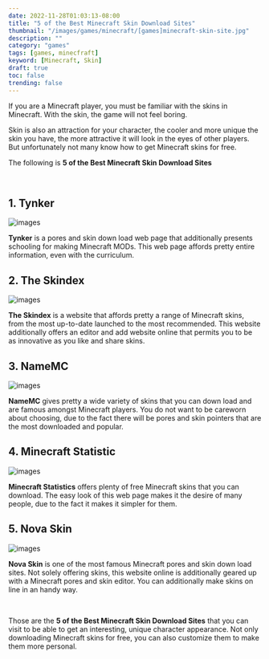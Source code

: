 ```yaml
---
date: 2022-11-28T01:03:13-08:00
title: "5 of the Best Minecraft Skin Download Sites"
thumbnail: "/images/games/minecraft/[games]minecraft-skin-site.jpg"
description: ""
category: "games"
tags: [games, minecfraft]
keyword: [Minecraft, Skin]
draft: true
toc: false
trending: false
---
```


If you are a Minecraft player, you must be familiar with the skins in Minecraft. With the skin, the game will not feel boring.

Skin is also an attraction for your character, the cooler and more unique the skin you have, the more attractive it will look in the eyes of other players. But unfortunately not many know how to get Minecraft skins for free.

The following is **5 of the Best Minecraft Skin Download Sites**

<br />

## 1. Tynker

![images](/images/games/minecraft/[games]minecraft-skin-site-1.png)

**Tynker** is a pores and skin down load web page that additionally presents schooling for making Minecraft MODs. This web page affords pretty entire information, even with the curriculum.


## 2. The Skindex

![images](/images/games/minecraft/[games]minecraft-skin-site-2.png)

**The Skindex** is a website that affords pretty a range of Minecraft skins, from the most up-to-date launched to the most recommended. This website additionally offers an editor and add website online that permits you to be as innovative as you like and share skins.


## 3. NameMC 

![images](/images/games/minecraft/[games]minecraft-skin-site-3.png)

**NameMC** gives pretty a wide variety of skins that you can down load and are famous amongst Minecraft players. You do not want to be careworn about choosing, due to the fact there will be pores and skin pointers that are the most downloaded and popular.


## 4. Minecraft Statistic

![images](/images/games/minecraft/[games]minecraft-skin-site-4.png)

**Minecraft Statistics** offers plenty of free Minecraft skins that you can download. The easy look of this web page makes it the desire of many people, due to the fact it makes it simpler for them.


## 5. Nova Skin

![images](/images/games/minecraft/[games]minecraft-skin-site-5.png)

**Nova Skin** is one of the most famous Minecraft pores and skin down load sites. Not solely offering skins, this website online is additionally geared up with a Minecraft pores and skin editor. You can additionally make skins on line in an handy way.

&nbsp;

Those are the **5 of the Best Minecraft Skin Download Sites** that you can visit to be able to get an interesting, unique character appearance. Not only downloading Minecraft skins for free, you can also customize them to make them more personal.